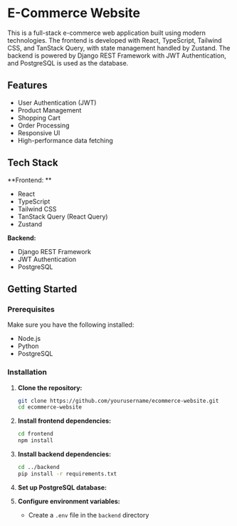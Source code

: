# E-Commerce Website 

This is a full-stack e-commerce web application built using modern technologies. The frontend is developed with React, TypeScript, Tailwind CSS, and TanStack Query, with state management handled by Zustand. The backend is powered by Django REST Framework with JWT Authentication, and PostgreSQL is used as the database.

## Features

- User Authentication (JWT)
- Product Management
- Shopping Cart
- Order Processing
- Responsive UI
- High-performance data fetching

## Tech Stack

**Frontend: **

- React
- TypeScript
- Tailwind CSS
- TanStack Query (React Query)
- Zustand

**Backend:**

- Django REST Framework
- JWT Authentication
- PostgreSQL

## Getting Started

### Prerequisites

Make sure you have the following installed:

- Node.js
- Python
- PostgreSQL

### Installation

1. **Clone the repository:**

   ```sh
   git clone https://github.com/yourusername/ecommerce-website.git
   cd ecommerce-website
   ```

2. **Install frontend dependencies:**

   ```sh
   cd frontend
   npm install
   ```

3. **Install backend dependencies:**

   ```sh
   cd ../backend
   pip install -r requirements.txt
   ```

4. **Set up PostgreSQL database:**

5. **Configure environment variables:**
   - Create a `.env` file in the `backend` directory
